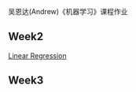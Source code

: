 吴恩达(Andrew)《机器学习》课程作业
## Week2
[Linear Regression](https://github.com/CaiquanLiu/MachineLearningHomework/tree/master/machine-learning-ex1)
## Week3
